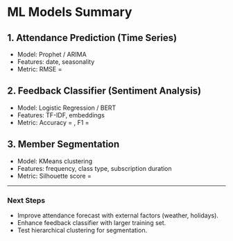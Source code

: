 # ML Models Summary

## 1. Attendance Prediction (Time Series)
- Model: Prophet / ARIMA
- Features: date, seasonality
- Metric: RMSE = 

## 2. Feedback Classifier (Sentiment Analysis)
- Model: Logistic Regression / BERT
- Features: TF-IDF, embeddings
- Metric: Accuracy = , F1 = 

## 3. Member Segmentation
- Model: KMeans clustering
- Features: frequency, class type, subscription duration
- Metric: Silhouette score = 

---
### Next Steps
- Improve attendance forecast with external factors (weather, holidays).
- Enhance feedback classifier with larger training set.
- Test hierarchical clustering for segmentation.
